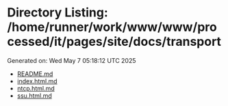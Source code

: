 # Directory Listing: /home/runner/work/www/www/processed/it/pages/site/docs/transport
Generated on: Wed May  7 05:18:12 UTC 2025

- [README.md](README.md)
- [index.html.md](index.html.md)
- [ntcp.html.md](ntcp.html.md)
- [ssu.html.md](ssu.html.md)
